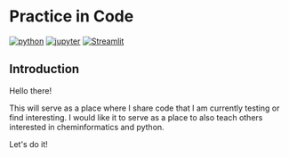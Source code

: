 # Practice in Code
[![python](https://img.shields.io/badge/Python-3.11-3776AB.svg?style=flat&logo=python&logoColor=white)](https://www.python.org)
[![jupyter](https://img.shields.io/badge/Jupyter-Notebook-F37626.svg?style=flat&logo=Jupyter)](https://docs.jupyter.org/en/latest/)
[![Streamlit](https://img.shields.io/badge/Streamlit-1.28.1-FF4B4B.svg?style=flat&logo=Streamlit&logoColor=white)](https://py50-app.streamlit.app)
## Introduction
Hello there! 

This will serve as a place where I share code that I am currently testing or find interesting. 
I would like it to serve as a place to also teach others interested in cheminformatics and python. 

Let's do it! 

